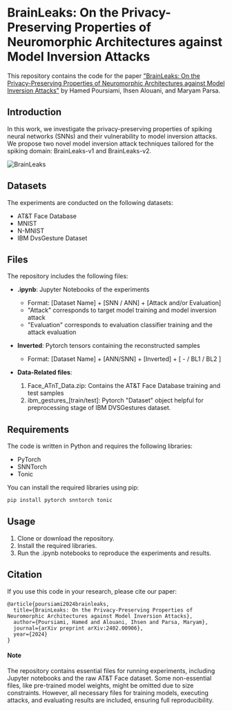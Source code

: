 # BrainLeaks: On the Privacy-Preserving Properties of Neuromorphic Architectures against Model Inversion Attacks

This repository contains the code for the paper ["BrainLeaks: On the Privacy-Preserving Properties of Neuromorphic Architectures against Model Inversion Attacks"](https://arxiv.org/abs/2402.00906) by Hamed Poursiami, Ihsen Alouani, and Maryam Parsa.

## Introduction

In this work, we investigate the privacy-preserving properties of spiking neural networks (SNNs) and their vulnerability to model inversion attacks. We propose two novel model inversion attack techniques tailored for the spiking domain: BrainLeaks-v1 and BrainLeaks-v2.


![BrainLeaks](https://github.com/user-attachments/assets/b316db8d-8ee6-497d-895b-966747a435d1)

## Datasets

The experiments are conducted on the following datasets:
- AT&T Face Database
- MNIST
- N-MNIST
- IBM DvsGesture Dataset

## Files

The repository includes the following files:
- **.ipynb**: Jupyter Notebooks of the experiments 
  - Format: [Dataset Name] + [SNN / ANN] + [Attack and/or Evaluation]
  - "Attack" corresponds to target model training and model inversion attack 
  - "Evaluation" corresponds to evaluation classifier training and the attack evaluation

- **Inverted**: Pytorch tensors containing the reconstructed samples
  - Format: [Dataset Name] + [ANN/SNN] + [Inverted] + [ - / BL1 / BL2 ]
    
- **Data-Related files**: 
  1. Face_ATnT_Data.zip: Contains the AT&T Face Database training and test samples
  2. ibm_gestures_[train/test]: Pytorch "Dataset" object helpful for preprocessing stage of IBM DVSGestures dataset. 

## Requirements

The code is written in Python and requires the following libraries:
- PyTorch
- SNNTorch
- Tonic


You can install the required libraries using pip:

```bash
pip install pytorch snntorch tonic 
```


## Usage
1.	Clone or download the repository.
2.	Install the required libraries.
3.	Run the .ipynb notebooks to reproduce the experiments and results.

## Citation
If you use this code in your research, please cite our paper:

```
@article{poursiami2024brainleaks,
  title={BrainLeaks: On the Privacy-Preserving Properties of Neuromorphic Architectures against Model Inversion Attacks},
  author={Poursiami, Hamed and Alouani, Ihsen and Parsa, Maryam},
  journal={arXiv preprint arXiv:2402.00906},
  year={2024}
}
```


#### Note
The repository contains essential files for running experiments, including Jupyter notebooks and the raw AT&T Face dataset. Some non-essential files, like pre-trained model weights, might be omitted due to size constraints. However, all necessary files for training models, executing attacks, and evaluating results are included, ensuring full reproducibility.


